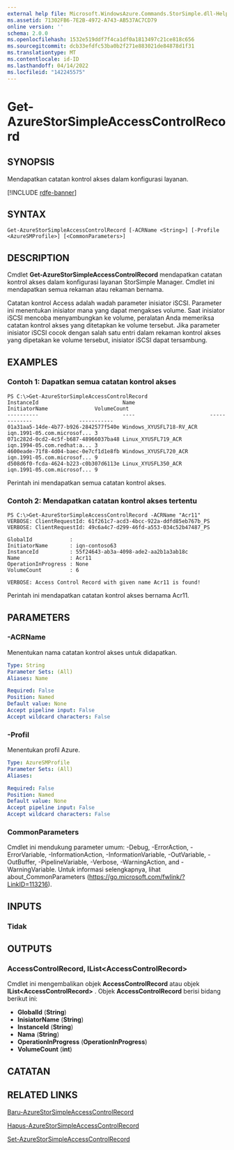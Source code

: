 ```yaml
---
external help file: Microsoft.WindowsAzure.Commands.StorSimple.dll-Help.xml
ms.assetid: 71302FB6-7E2B-4972-A743-AB537AC7CD79
online version: ''
schema: 2.0.0
ms.openlocfilehash: 1532e519ddf7f4ca1df0a1813497c21ce818c656
ms.sourcegitcommit: dcb33efdfc53ba0b2f271e883021de84878d1f31
ms.translationtype: MT
ms.contentlocale: id-ID
ms.lasthandoff: 04/14/2022
ms.locfileid: "142245575"
---
```

# Get-AzureStorSimpleAccessControlRecord

## SYNOPSIS
Mendapatkan catatan kontrol akses dalam konfigurasi layanan.

[!INCLUDE [rdfe-banner](../../includes/rdfe-banner.md)]

## SYNTAX

```
Get-AzureStorSimpleAccessControlRecord [-ACRName <String>] [-Profile <AzureSMProfile>] [<CommonParameters>]
```

## DESCRIPTION
Cmdlet **Get-AzureStorSimpleAccessControlRecord** mendapatkan catatan kontrol akses dalam konfigurasi layanan StorSimple Manager.
Cmdlet ini mendapatkan semua rekaman atau rekaman bernama.

Catatan kontrol Access adalah wadah parameter inisiator iSCSI.
Parameter ini menentukan inisiator mana yang dapat mengakses volume.
Saat inisiator iSCSI mencoba menyambungkan ke volume, peralatan Anda memeriksa catatan kontrol akses yang ditetapkan ke volume tersebut.
Jika parameter inisiator iSCSI cocok dengan salah satu entri dalam rekaman kontrol akses yang dipetakan ke volume tersebut, inisiator iSCSI dapat tersambung.

## EXAMPLES

### Contoh 1: Dapatkan semua catatan kontrol akses
```
PS C:\>Get-AzureStorSimpleAccessControlRecord
InstanceId                           Name                        InitiatorName               VolumeCount
----------                           ----                        -------------               -----------
01a31aa5-14de-4b77-b926-2842577f540e Windows_XYUSFL718-RV_ACR    iqn.1991-05.com.microsof... 3
071c282d-0cd2-4c5f-b687-48966037ba48 Linux_XYUSFL719_ACR         iqn.1994-05.com.redhat:a... 3
4600eade-71f8-4d04-baec-0e7cf1d1e8fb Windows_XYUSFL720_ACR       iqn.1991-05.com.microsof... 9
d508d6f0-fcda-4624-b223-c0b307d6113e Linux_XYUSFL350_ACR         iqn.1991-05.com.microsof... 9
```

Perintah ini mendapatkan semua catatan kontrol akses.

### Contoh 2: Mendapatkan catatan kontrol akses tertentu
```
PS C:\>Get-AzureStorSimpleAccessControlRecord -ACRName "Acr11"
VERBOSE: ClientRequestId: 61f261c7-acd3-4bcc-922a-ddfd85eb767b_PS
VERBOSE: ClientRequestId: 49c6a4c7-d299-46fd-a553-034c52b47487_PS

GlobalId            : 
InitiatorName       : iqn-contoso63
InstanceId          : 55f24643-ab3a-4098-ade2-aa2b1a3ab18c
Name                : Acr11
OperationInProgress : None
VolumeCount         : 6

VERBOSE: Access Control Record with given name Acr11 is found!
```

Perintah ini mendapatkan catatan kontrol akses bernama Acr11.

## PARAMETERS

### -ACRName
Menentukan nama catatan kontrol akses untuk didapatkan.

```yaml
Type: String
Parameter Sets: (All)
Aliases: Name

Required: False
Position: Named
Default value: None
Accept pipeline input: False
Accept wildcard characters: False
```

### -Profil
Menentukan profil Azure.

```yaml
Type: AzureSMProfile
Parameter Sets: (All)
Aliases: 

Required: False
Position: Named
Default value: None
Accept pipeline input: False
Accept wildcard characters: False
```

### CommonParameters
Cmdlet ini mendukung parameter umum: -Debug, -ErrorAction, -ErrorVariable, -InformationAction, -InformationVariable, -OutVariable, -OutBuffer, -PipelineVariable, -Verbose, -WarningAction, and -WarningVariable. Untuk informasi selengkapnya, lihat about_CommonParameters (https://go.microsoft.com/fwlink/?LinkID=113216).

## INPUTS

### Tidak

## OUTPUTS

### AccessControlRecord, IList\<AccessControlRecord\>
Cmdlet ini mengembalikan objek **AccessControlRecord** atau objek **IList\<AccessControlRecord\>** .
Objek **AccessControlRecord** berisi bidang berikut ini: 

- **GlobalId** (**String**) 
- **InisiatorName** (**String**) 
- **InstanceId** (**String**) 
- **Nama** (**String**) 
- **OperationInProgress** (**OperationInProgress**) 
- **VolumeCount** (**int**)

## CATATAN

## RELATED LINKS

[Baru-AzureStorSimpleAccessControlRecord](./New-AzureStorSimpleAccessControlRecord.md)

[Hapus-AzureStorSimpleAccessControlRecord](./Remove-AzureStorSimpleAccessControlRecord.md)

[Set-AzureStorSimpleAccessControlRecord](./Set-AzureStorSimpleAccessControlRecord.md)


